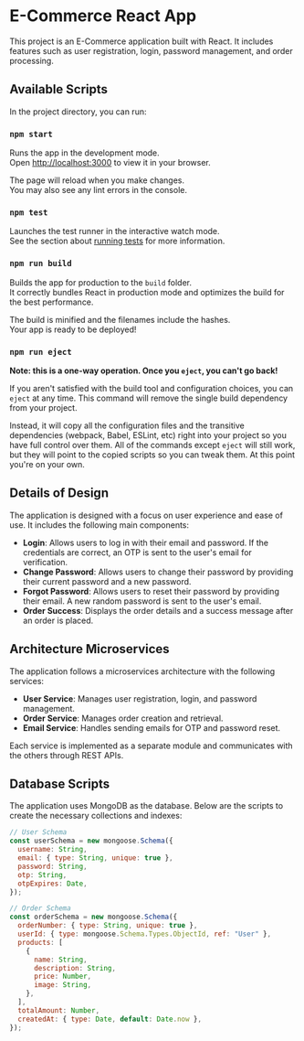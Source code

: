 # E-Commerce React App

This project is an E-Commerce application built with React. It includes features such as user registration, login, password management, and order processing.

## Available Scripts

In the project directory, you can run:

### `npm start`

Runs the app in the development mode.\
Open [http://localhost:3000](http://localhost:3000) to view it in your browser.

The page will reload when you make changes.\
You may also see any lint errors in the console.

### `npm test`

Launches the test runner in the interactive watch mode.\
See the section about [running tests](https://facebook.github.io/create-react-app/docs/running-tests) for more information.

### `npm run build`

Builds the app for production to the `build` folder.\
It correctly bundles React in production mode and optimizes the build for the best performance.

The build is minified and the filenames include the hashes.\
Your app is ready to be deployed!

### `npm run eject`

**Note: this is a one-way operation. Once you `eject`, you can't go back!**

If you aren't satisfied with the build tool and configuration choices, you can `eject` at any time. This command will remove the single build dependency from your project.

Instead, it will copy all the configuration files and the transitive dependencies (webpack, Babel, ESLint, etc) right into your project so you have full control over them. All of the commands except `eject` will still work, but they will point to the copied scripts so you can tweak them. At this point you're on your own.

## Details of Design

The application is designed with a focus on user experience and ease of use. It includes the following main components:

- **Login**: Allows users to log in with their email and password. If the credentials are correct, an OTP is sent to the user's email for verification.
- **Change Password**: Allows users to change their password by providing their current password and a new password.
- **Forgot Password**: Allows users to reset their password by providing their email. A new random password is sent to the user's email.
- **Order Success**: Displays the order details and a success message after an order is placed.

## Architecture Microservices

The application follows a microservices architecture with the following services:

- **User Service**: Manages user registration, login, and password management.
- **Order Service**: Manages order creation and retrieval.
- **Email Service**: Handles sending emails for OTP and password reset.

Each service is implemented as a separate module and communicates with the others through REST APIs.

## Database Scripts

The application uses MongoDB as the database. Below are the scripts to create the necessary collections and indexes:

```javascript
// User Schema
const userSchema = new mongoose.Schema({
  username: String,
  email: { type: String, unique: true },
  password: String,
  otp: String,
  otpExpires: Date,
});

// Order Schema
const orderSchema = new mongoose.Schema({
  orderNumber: { type: String, unique: true },
  userId: { type: mongoose.Schema.Types.ObjectId, ref: "User" },
  products: [
    {
      name: String,
      description: String,
      price: Number,
      image: String,
    },
  ],
  totalAmount: Number,
  createdAt: { type: Date, default: Date.now },
});
```
